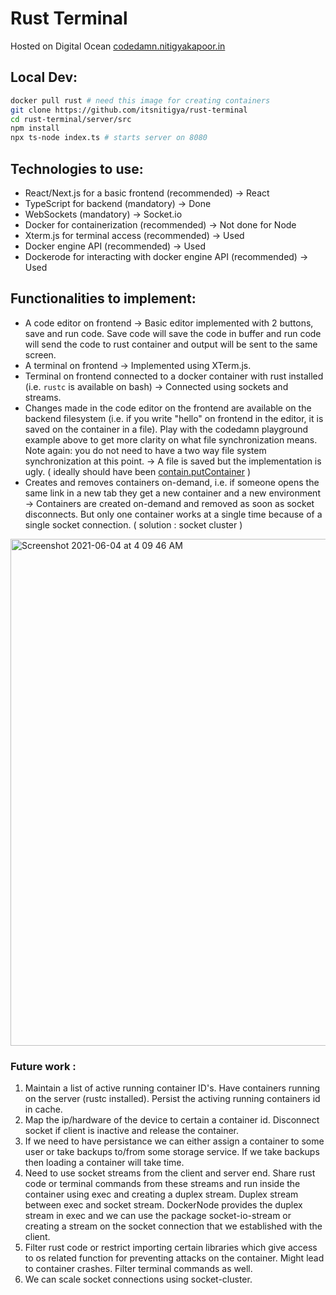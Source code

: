 # Rust Terminal

Hosted on Digital Ocean [codedamn.nitigyakapoor.in](https://codedamn.nitigyakapoor.in)

## Local Dev:

``` bash
docker pull rust # need this image for creating containers
git clone https://github.com/itsnitigya/rust-terminal
cd rust-terminal/server/src
npm install 
npx ts-node index.ts # starts server on 8080
```

## Technologies to use:

* React/Next.js for a basic frontend (recommended) -> React
* TypeScript for backend (mandatory) -> Done
* WebSockets (mandatory) -> Socket.io
* Docker for containerization (recommended) -> Not done for Node
* Xterm.js for terminal access (recommended) -> Used
* Docker engine API (recommended) -> Used
* Dockerode for interacting with docker engine API (recommended) -> Used

## Functionalities to implement:

* A code editor on frontend -> Basic editor implemented with 2 buttons, save and run code. Save code will save the code in buffer and run code will send the code to rust container and output will be sent to the same screen. 
* A terminal on frontend -> Implemented using XTerm.js. 
* Terminal on frontend connected to a docker container with rust installed (i.e. `rustc` is available on bash) -> Connected using sockets and streams. 
* Changes made in the code editor on the frontend are available on the backend filesystem (i.e. if you write "hello" on frontend in the editor, it is saved on the container in a file). Play with the codedamn playground example above to get more clarity on what file synchronization means. Note again: you do not need to have a two way file system synchronization at this point. -> A file is saved but the implementation is ugly. ( ideally should have been [contain.putContainer](https://docs.docker.com/engine/api/v1.37/#operation/PutContainerArchive) )
* Creates and removes containers on-demand, i.e. if someone opens the same link in a new tab they get a new container and a new environment -> Containers are created on-demand and removed as soon as socket disconnects. But only one container works at a single time because of a single socket connection. ( solution : socket cluster )


<img width="811" alt="Screenshot 2021-06-04 at 4 09 46 AM" src="https://user-images.githubusercontent.com/40539705/120721062-bc91df80-c4ea-11eb-935d-988eda183859.png">


### Future work : 
1. Maintain a list of active running container ID's. Have containers running on the server (rustc installed). Persist the activing running containers id in cache.
2. Map the ip/hardware of the device to certain a container id. Disconnect socket if client is inactive and release the container.  
3. If we need to have persistance we can either assign a container to some user or take backups to/from some storage service. If we take backups then loading a container will take time. 
4. Need to use socket streams from the client and server end. Share rust code or terminal commands from these streams and run inside the container using exec and creating a duplex stream. Duplex stream between exec and socket stream. DockerNode provides the duplex stream in exec and we can use the package socket-io-stream or creating a stream on the socket connection that we established with the client.
5. Filter rust code or restrict importing certain libraries which give access to os related function for preventing attacks on the container. Might lead to container crashes. Filter terminal commands as well. 
6. We can scale socket connections using socket-cluster. 
